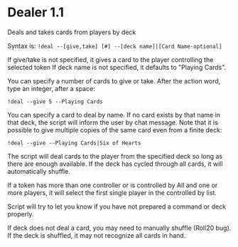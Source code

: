# Dealer 1.1
Deals and takes cards from players by deck

Syntax is:
`!deal --[give,take] [#] --[deck name]|[Card Name-optional]`

If give/take is not specified, it gives a card to the player controlling the selected token If deck name is not specified, it defaults to "Playing Cards".

You can specify a number of cards to give or take. After the action word, type an integer, after a space:

`!deal --give 5 --Playing Cards`

You can specify a card to deal by name. If no card exists by that name in that deck, the script will inform the user by chat message. Note that it is possible to give multiple copies of the same card even from a finite deck:

`!deal --give --Playing Cards|Six of Hearts`

The script will deal cards to the player from the specified deck so long as there are enough available. If the deck has cycled through all cards, it will automatically shuffle.

If a token has more than one controller or is controlled by All and one or more players, it will select the first single player in the controlled by list.

Script will try to let you know if you have not prepared a command or deck properly.

If deck does not deal a card, you may need to manually shuffle (Roll20 bug). If the deck is shuffled, it may not recognize all cards in hand.
